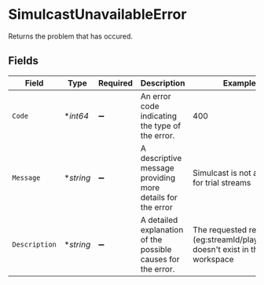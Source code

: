 # SimulcastUnavailableError

Returns the problem that has occured.



## Fields

| Field                                                                          | Type                                                                           | Required                                                                       | Description                                                                    | Example                                                                        |
| ------------------------------------------------------------------------------ | ------------------------------------------------------------------------------ | ------------------------------------------------------------------------------ | ------------------------------------------------------------------------------ | ------------------------------------------------------------------------------ |
| `Code`                                                                         | **int64*                                                                       | :heavy_minus_sign:                                                             | An error code indicating the type of the error.<br/>                           | 400                                                                            |
| `Message`                                                                      | **string*                                                                      | :heavy_minus_sign:                                                             | A descriptive message providing more details for the error<br/>                | Simulcast is not available for trial streams                                   |
| `Description`                                                                  | **string*                                                                      | :heavy_minus_sign:                                                             | A detailed explanation of the possible causes for the error.<br/>              | The requested resource (eg:streamId/playbackId) doesn't exist in the workspace |